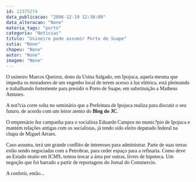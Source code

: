 ```yaml
---
id: 12375274
data_publicacao: "2006-12-19 12:38:00"
data_alteracao: "None"
materia_tags: "porto"
categoria: "Notícias"
titulo: "Usineiro pode assumir Porto de Suape"
sutia: "None"
chapeu: "None"
autor: "None"
imagem: "None"
---
```

<p><P><FONT face=Verdana>O usineiro Marcos Queiroz, dono da Usina Salgado, em Ipojuca,&nbsp;aquela mesma que impedia os moradores de um engenho local de terem acesso à luz elétrica, está pleiteando e trabalhando fortemente para presidir o Porto de Suape, em substituição a Matheus Antunes.</FONT></P></p>
<p><P><FONT face=Verdana>A not?cia corre solta no seminário que a Prefeitura de Ipojuca realiza para discutir o seu futuro, de acordo com um leitor atento do <STRONG>Blog do JC</STRONG>.</FONT></P></p>
<p><P><FONT face=Verdana>O empresário fez campanha para o socialista Eduardo Campos no munic?pio de Ipojuca e mantém relações antigas com os socialistas, já tendo sido eleito deputado federal na chapa de Miguel Arraes.</FONT></P></p>
<p><P><FONT face=Verdana>Caso assuma, terá um grande conflito de interesses para administrar. Parte de suas terras estão sendo negociadas com a Petrobras, para ceder espaço para a refinaria. Como deve ao Estado muito em ICMS, tentou trocar a área por outras, livres de hipoteca. Um negoção que foi barrado a partir de reportagens do Jornal do Commercio.</FONT></P></p>
<p><P><FONT face=Verdana>A conferir, então...</FONT></P> </p>
